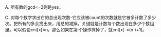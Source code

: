 A. 所有数的gcd<=2则是yes。

C. 对每个数字求出它的总出现次数-它应该被count的次数就是它被多计数了多少次。把所有的多余找出来，用总的减掉。关键就是计数每个数出现在多少个数组里。可以假设cnt[x]=n。那么如果在第i个操作抹掉了，就cnt[x]-=(n-i+1)。
